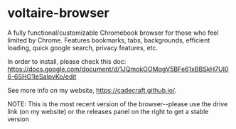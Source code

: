 # voltaire-browser
A fully functional/customizable Chromebook browser for those who feel limited by Chrome.
Features bookmarks, tabs, backgrounds, efficient loading, quick google search, privacy features, etc.

In order to install, please check this doc: https://docs.google.com/document/d/1JQmokOOMqgV5BFe61xBBSkH7UI06-6SHG1IeSalpvKo/edit

See more info on my website, https://cadecraft.github.io/.

NOTE: This is the most recent version of the browser--please use the drive link (on my website) or the releases panel on the right to get a stable version
